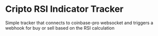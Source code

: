 # Cripto RSI Indicator Tracker

Simple tracker that connects to coinbase-pro websocket and triggers a webhook for buy or sell based on the RSI calculation